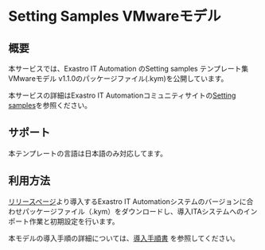 # Setting Samples VMwareモデル

## 概要

本サービスでは、Exastro IT Automation のSetting samples テンプレート集 VMwareモデル v1.1.0のパッケージファイル(.kym)を公開しています。

本サービスの詳細はExastro IT Automationコミュニティサイトの[Setting samples](https://exastro-suite.github.io/it-automation-docs/setting-samples_ja.html)を参照ください。

## サポート
本テンプレートの言語は日本語のみ対応してます。

## 利用方法

[リリースページ](https://github.com/exastro-suite/SettingSamples-VMware/releases/tag/v1.1.0)より導入するExastro IT Automationシステムのバージョンに合わせパッケージファイル（.kym）をダウンロードし、導入ITAシステムへのインポート作業と初期設定を行います。

本モデルの導入手順の詳細については、[導入手順書](https://github.com/exastro-suite/SettingSamples-VMware/blob/v1.1.0/docs/setting-samples-vmware-install_ja.pdf) を参照してください。
